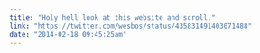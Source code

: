 ```yaml
---
title: "Holy hell look at this website and scroll."
link: "https://twitter.com/wesbos/status/435831491403071488"
date: "2014-02-18 09:45:25am"
---
```


